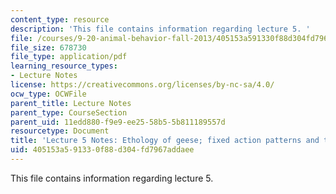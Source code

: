 ```yaml
---
content_type: resource
description: 'This file contains information regarding lecture 5. '
file: /courses/9-20-animal-behavior-fall-2013/405153a591330f88d304fd7967addaee_MIT9_20F13_Lec5.pdf
file_size: 678730
file_type: application/pdf
learning_resource_types:
- Lecture Notes
license: https://creativecommons.org/licenses/by-nc-sa/4.0/
ocw_type: OCWFile
parent_title: Lecture Notes
parent_type: CourseSection
parent_uid: 11edd880-f9e9-ee25-58b5-5b811189557d
resourcetype: Document
title: 'Lecture 5 Notes: Ethology of geese; fixed action patterns and the CNS'
uid: 405153a5-9133-0f88-d304-fd7967addaee
---
```

This file contains information regarding lecture 5. 